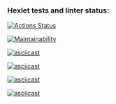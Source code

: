 ### Hexlet tests and linter status:
[![Actions Status](https://github.com/ivp9/frontend-project-44/workflows/hexlet-check/badge.svg)](https://github.com/ivp9/frontend-project-44/actions)

[![Maintainability](https://api.codeclimate.com/v1/badges/eb6d9280dba088b66dc8/maintainability)](https://codeclimate.com/github/ivp9/frontend-project-44/maintainability)

[![asciicast](https://asciinema.org/a/STCG9CfcXs5QguRUgjFHeMXeI.svg)](https://asciinema.org/a/STCG9CfcXs5QguRUgjFHeMXeI)

[![asciicast](https://asciinema.org/a/vDy54rQcppaFIR1wrzLHggd3Y.svg)](https://asciinema.org/a/vDy54rQcppaFIR1wrzLHggd3Y)

[![asciicast](https://asciinema.org/a/zjFPzVsPY9Q4yoidOq66lbX20.svg)](https://asciinema.org/a/zjFPzVsPY9Q4yoidOq66lbX20)

[![asciicast](https://asciinema.org/a/s8x3GAYLbrpMDEpAGhL0x6NYB.svg)](https://asciinema.org/a/s8x3GAYLbrpMDEpAGhL0x6NYB)
